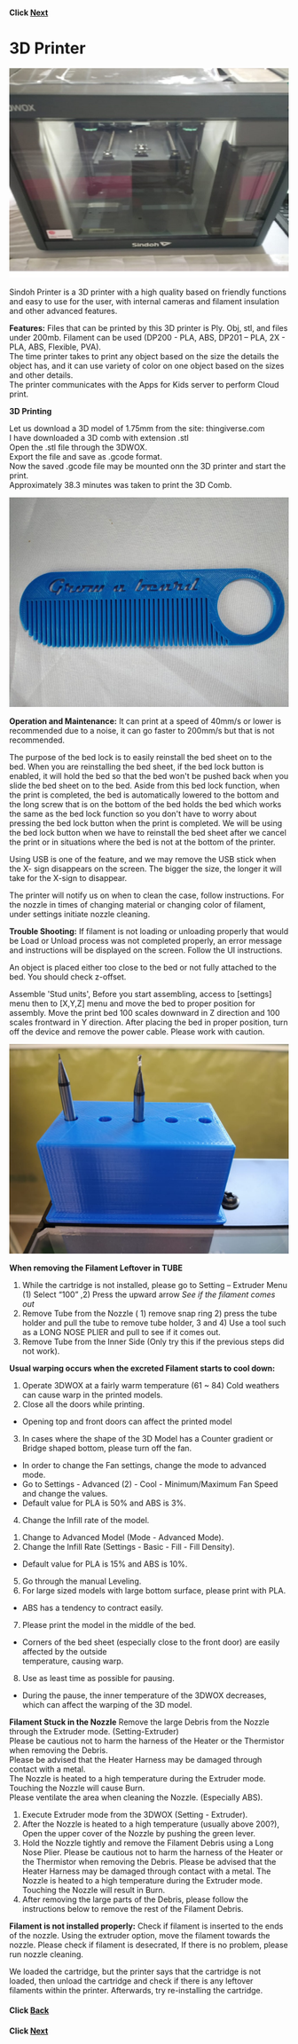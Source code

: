 

#### Click [Next](/mdfiles/Laser-3D-Printer.md)



#  3D Printer

![3D Printer](/images/3D-printer.jpg)

Sindoh Printer is a 3D printer with a high quality based on friendly functions and easy to use for the user, with internal cameras and filament insulation and other advanced features.  

**Features:**
Files that can be printed by this 3D printer is Ply. Obj, stl, and files under 200mb. 
Filament can be used (DP200 - PLA, ABS, DP201 – PLA, 2X - PLA, ABS, Flexible, PVA).  
The time printer takes to print any object based on the size the details the object has, and it can use  variety of color on one object based on the sizes and other details.   
The printer communicates with the Apps for Kids server to perform Cloud print.  

**3D Printing**

Let us download a 3D model of 1.75mm from the site: thingiverse.com        
I have downloaded a 3D comb with extension .stl             
Open the .stl file through the 3DWOX.       
 Export the file and save as .gcode format.       
Now the saved .gcode file may be mounted onn the 3D printer and start the print.     
Approximately 38.3 minutes was taken to print the 3D Comb. 

![Comb 3D Print](/images/3d-print-comb.jpeg)

**Operation and Maintenance:**
It can print at a speed of 40mm/s or lower is recommended due to a noise, it can go faster to 200mm/s but  that is not recommended.  

The purpose of the bed lock is to easily reinstall the bed sheet on to the bed. When you are reinstalling   the bed sheet, if the bed lock button is enabled, it will hold the bed so that the bed won't be pushed  back when you slide the bed sheet on to the bed. Aside from this bed lock function, when the print is  completed, the bed is automatically lowered to the bottom and the long screw that is on the bottom of the  bed holds the bed which works the same as the bed lock function so you don't have to worry about pressing  the bed lock button when the print is completed. We will be using the bed lock button when we have to reinstall the bed sheet after we cancel the print or in situations where the bed is not at the bottom of  the printer. 

Using USB is one of the feature, and we may remove the USB stick when the X- sign disappears on the  screen. The bigger the size, the longer it will take for the X-sign to disappear. 

The printer will notify us on when to clean the case, follow instructions. For the nozzle in times of changing material or changing color of filament, under settings initiate nozzle cleaning.  

**Trouble Shooting:**
If filament is not loading or unloading properly that would be Load or Unload process was not completed  properly, an error message and instructions will be displayed on the screen. Follow the UI instructions.   

An object is placed either  too close to the bed or not fully attached to the bed. You should check z-offset.   

Assemble 'Stud units', Before you start assembling, access to [settings] menu then to [X,Y,Z] menu and move the bed to proper position for assembly. Move the print bed 100 scales downward in Z direction and 100 scales frontward in Y direction. After placing the bed in proper position, turn off the device and remove the power cable. Please work with caution.

![bit-holder 3D Print](/images/3d-print-bit-holder.jpeg)

**When removing the Filament Leftover in TUBE**
1.	While the cartridge is not installed, please go to Setting – Extruder Menu (1) Select “100” ,2) Press the upward arrow *See if the filament comes out*   
2.	Remove Tube from the Nozzle ( 1) remove snap ring 2) press the tube holder and pull the tube to remove tube holder, 3 and 4) Use a tool such as a LONG NOSE PLIER and pull to see if it comes out. 
3.	Remove Tube from the Inner Side (Only try this if the previous steps did not work).
 

**Usual warping occurs when the excreted Filament starts to cool down:**
1.	Operate 3DWOX at a fairly warm temperature (61 ~ 84) 
    Cold weathers can cause warp in the printed models.  
2.	Close all the doors while printing.      
-	Opening top and front doors can affect the printed model    
3.	In cases where the shape of the 3D Model has a Counter gradient or Bridge shaped bottom, please turn       off the fan. 
-	In order to change the Fan settings, change the mode to advanced mode.  
-	Go to Settings - Advanced (2) - Cool - Minimum/Maximum Fan Speed and change the values.   
-	Default value for PLA is 50% and ABS is 3%.     
4.	Change the Infill rate of the model.  
1)	Change to Advanced Model (Mode - Advanced Mode).  
2)	Change the Infill Rate (Settings - Basic - Fill - Fill Density).   
-	Default value for PLA is 15% and ABS is 10%.   
5.	Go through the manual Leveling.      
6.	For large sized models with large bottom surface, please print with PLA.
-	ABS has a tendency to contract easily.  
7.	Please print the model in the middle of the bed.  
-	Corners of the bed sheet (especially close to the front door) are easily affected by the outside       
    temperature, causing warp.   
8.	Use as least time as possible for pausing.  
-	During the pause, the inner temperature of the 3DWOX decreases, which can affect the warping of the 3D     model.  

**Filament Stuck in the Nozzle**
Remove the large Debris from the Nozzle through the Extruder mode. (Setting-Extruder)  
Please be cautious not to harm the harness of the Heater or the Thermistor when removing the Debris.  
Please be advised that the Heater Harness may be damaged through contact with a metal.  
The Nozzle is heated to a high temperature during the Extruder mode. Touching the Nozzle will cause Burn.  
Please ventilate the area when cleaning the Nozzle. (Especially ABS).  
1.	Execute Extruder mode from the 3DWOX (Setting - Extruder).  
2.	After the Nozzle is heated to a high temperature (usually above 200?), Open the upper cover of the Nozzle by pushing the green lever.     
3.	Hold the Nozzle tightly and remove the Filament Debris using a Long Nose Plier. Please be cautious not to harm the harness of the Heater or the Thermistor when removing the Debris. Please be advised that the Heater Harness may be damaged through contact with a metal. The Nozzle is heated to a high temperature during the Extruder mode. Touching the Nozzle will result in Burn.      
4.	After removing the large parts of the Debris, please follow the instructions below to remove the rest of the Filament Debris.   


**Filament is not installed properly:** Check if filament is inserted to the ends of the nozzle. Using the extruder option, move the filament towards the nozzle. Please check if filament is desecrated, If there is no problem, please run nozzle cleaning.    

We loaded the cartridge, but the printer says that the cartridge is not loaded, then unload the cartridge and check if there is any leftover filaments within the printer. Afterwards, try re-installing the cartridge.   




#### Click [Back](/mdfiles/Micro-Milling-Machine.md)
#### Click [Next](/mdfiles/Laser-3D-Design.md)





